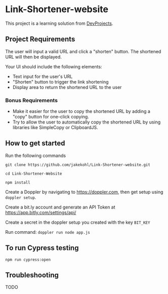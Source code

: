 # Link-Shortener-website

This project is a learning solution from [DevProjects](https://www.codementor.io/projects/web/link-shortener-website-brqjanf6zq).

## Project Requirements

The user will input a valid URL and click a "shorten" button. The shortened URL will then be displayed.

Your UI should include the following elements:

* Text input for the user's URL
* "Shorten" button to trigger the link shortening
* Display area to return the shortened URL to the user

### Bonus Requirements

* Make it easier for the user to copy the shortened URL by adding a "copy" button for one-click copying.
* Try to allow the user to automatically copy the shortened URL by using libraries like SimpleCopy or ClipboardJS.

## How to get started

Run the following commands

`git clone https://github.com/jakekohl/Link-Shortener-website.git`

`cd Link-Shortener-Website`

`npm install`

Create a Doppler by navigating to https://doppler.com, then get setup using `doppler setup`.

Create a bit.ly account and generate an API Token at https://app.bitly.com/settings/api/

Create a secret in the doppler setup you created with the key `BIT_KEY`

Run command: `doppler run node app.js`

## To run Cypress testing

`npm run cypress:open`

## Troubleshooting

TODO
